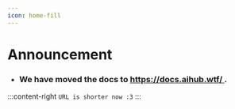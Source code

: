 ```yaml
---
icon: home-fill
---
```


# Announcement

- ### We have moved the docs to <U> https://docs.aihub.wtf/ </u>.
:::content-right
``URL is shorter now :3``
:::